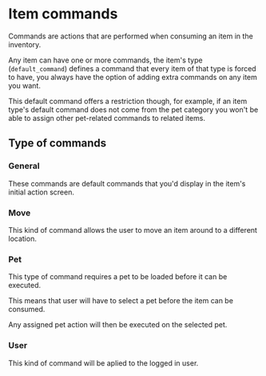 # Item commands

Commands are actions that are performed when consuming an item in the inventory.

Any item can have one or more commands, the item's type (`default_command`) defines a command that every item of that type is forced
to have, you always have the option of adding extra commands on any item you want.

This default command offers a restriction though, for example, if an item type's default command does not come
from the pet category you won't be able to assign other pet-related commands to related items.

## Type of commands

### General
These commands are default commands that you'd display in the item's initial action screen.

### Move
This kind of command allows the user to move an item around to a different location.

### Pet
This type of command requires a pet to be loaded before it can be executed.

This means that user will have to select a pet before the item can be consumed.

Any assigned pet action will then be executed on the selected pet.

### User

This kind of command will be aplied to the logged in user.


